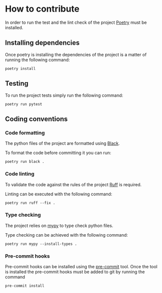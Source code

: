 # How to contribute

In order to run the test and the lint check of the project [Poetry](https://python-poetry.org/) must be installed.

## Installing dependencies

Once poetry is installing the dependencies of the project is a matter of running the following command:

```shell
poetry install
```

## Testing

To run the project tests simply run the following command:

```shell
poetry run pytest
```

## Coding conventions

### Code formatting

The python files of the project are formatted using [Black](https://black.readthedocs.io/).

To format the code before committing it you can run:

```shell
poetry run black .
```

### Code linting

To validate the code against the rules of the project [Ruff](https://beta.ruff.rs/docs/) is required.

Linting can be executed with the following command:

```shell
poetry run ruff --fix .
```

### Type checking

The project relies on [mypy](https://mypy.readthedocs.io/en/stable/) to type check python files.

Type checking can be achieved with the following command:

```shell
poetry run mypy --install-types .
```

### Pre-commit hooks

Pre-commit hooks can be installed using the [pre-commit](https://pre-commit.com) tool.
Once the tool is installed the pre-commit hooks must be added to git by running the command

```shell
pre-commit install
```

